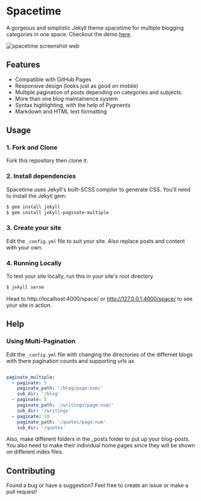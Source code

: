 # Spacetime
A gorgeous and simplistic Jekyll theme spacetime for multiple blogging categories in one space. Checkout the demo [here](https://techcentaur.github.io/space/).

![spacetime screenshot web](https://github.com/techcentaur/spacetime/blob/master/img/space1.jpg)

## Features
- Compatible with GitHub Pages
- Responsive design (looks just as good on mobile)
- Multiple pagination of posts depending on categories and subjects.
- More than one blog maintainence system
- Syntax highlighting, with the help of Pygments
- Markdown and HTML text formatting


## Usage
### 1. Fork and Clone
Fork this repository then clone it.

### 2. Install dependencies
Spacetime uses Jekyll's built-SCSS compiler to generate CSS. You'll need to install the Jekyll gem:

```bash
$ gem install jekyll
$ gem install jekyll-paginate-multiple

```

### 3. Create your site
Edit the `_config.yml` file to suit your site. Also replace posts and content with your own.

### 4. Running Locally
To test your site locally, run this in your site's root directory

```bash
$ jekyll serve
```
Head to http://localhost:4000/space/ or http://127.0.0.1:4000/space/ to see your site in action.


## Help
### Using Multi-Pagination

Edit the `_config.yml` file with changing the directories of the differnet blogs with there pagination counts and supporting urls as

```yaml

paginate_multiple:
  - paginate: 5
    paginate_path: '/blog/page:num/'
    sub_dir: '/blog'
  - paginate: 5
    paginate_path: '/writings/page:num/'
    sub_dir: '/writings'
  - paginate: 10
    paginate_path: '/quotes/page:num'
    sub_dir: '/quotes'


```

Also, make different folders in the _posts folder to put up your blog-posts. You also need to make their individual home pages since they will be shown on different index files.

## Contributing
Found a bug or have a suggestion? Feel free to create an issue or make a pull request!


